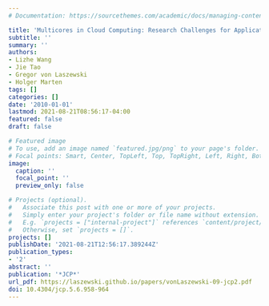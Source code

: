 ```yaml
---
# Documentation: https://sourcethemes.com/academic/docs/managing-content/

title: 'Multicores in Cloud Computing: Research Challenges for Applications'
subtitle: ''
summary: ''
authors:
- Lizhe Wang
- Jie Tao
- Gregor von Laszewski
- Holger Marten
tags: []
categories: []
date: '2010-01-01'
lastmod: 2021-08-21T08:56:17-04:00
featured: false
draft: false

# Featured image
# To use, add an image named `featured.jpg/png` to your page's folder.
# Focal points: Smart, Center, TopLeft, Top, TopRight, Left, Right, BottomLeft, Bottom, BottomRight.
image:
  caption: ''
  focal_point: ''
  preview_only: false

# Projects (optional).
#   Associate this post with one or more of your projects.
#   Simply enter your project's folder or file name without extension.
#   E.g. `projects = ["internal-project"]` references `content/project/deep-learning/index.md`.
#   Otherwise, set `projects = []`.
projects: []
publishDate: '2021-08-21T12:56:17.389244Z'
publication_types:
- '2'
abstract: ''
publication: '*JCP*'
url_pdf: https://laszewski.github.io/papers/vonLaszewski-09-jcp2.pdf
doi: 10.4304/jcp.5.6.958-964
---
```

